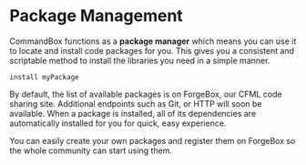 # Package Management

CommandBox functions as a **package manager** which means you can use it to locate and install code packages for you. This gives you a consistent and scriptable method to install the libraries you need in a simple manner.

```
install myPackage
```

By default, the list of available packages is on ForgeBox, our CFML code sharing site. Additional endpoints such as Git, or HTTP will soon be available. When a package is installed, all of its dependencies are automatically installed for you for quick, easy experience.

You can easily create your own packages and register them on ForgeBox so the whole community can start using them. 